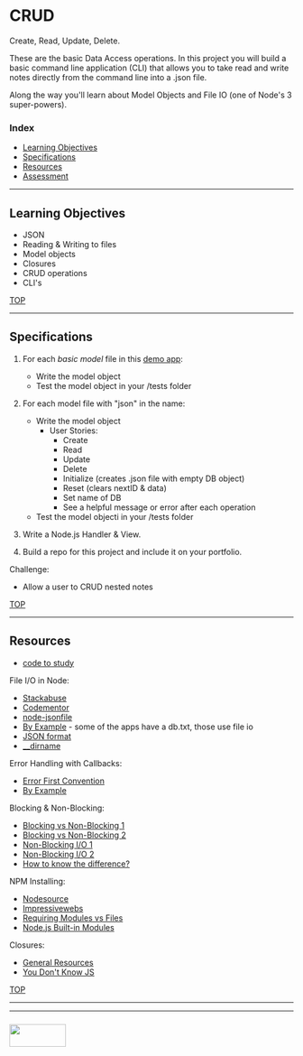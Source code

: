 # CRUD

Create, Read, Update, Delete.

These are the basic Data Access operations.  In this project you will build a basic command line application (CLI) that allows you to take read and write notes directly from the command line into a .json file.

Along the way you'll learn about Model Objects and File IO (one of Node's 3 super-powers).

### Index
* [Learning Objectives](#learning-objectives)
* [Specifications](#specifications)
* [Resources](#resources)
* [Assessment](#assessment)

---

## Learning Objectives

* JSON
* Reading & Writing to files
* Model objects
* Closures
* CRUD operations
* CLI's

[TOP](#index)

---

## Specifications


1. For each _basic model_ file in this [demo app](https://github.com/elewa-academy/Modular-Design/tree/master/docs_src/1-crud/crud-app):
    * Write the model object
    * Test the model object in your /tests folder

2. For each model file with "json" in the name:
    * Write the model object
      * User Stories:
        * Create
        * Read
        * Update
        * Delete
        * Initialize (creates .json file with empty DB object)
        * Reset (clears nextID & data)
        * Set name of DB
        * See a helpful message or error after each operation
    * Test the model objecti in your /tests folder
3. Write a Node.js Handler & View.  
4. Build a repo for this project and include it on your portfolio.


Challenge:
* Allow a user to CRUD nested notes



[TOP](#index)

---

## Resources

* [code to study](https://github.com/elewa-academy/APIs/tree/master)

File I/O in Node:
* [Stackabuse](http://stackabuse.com/reading-and-writing-json-files-with-node-js/)
* [Codementor](https://www.codementor.io/codementorteam/how-to-use-json-files-in-node-js-85hndqt32)
* [node-jsonfile](https://github.com/jprichardson/node-jsonfile)
* [By Example](https://github.com/elewa-academy/Modular-Design/) - some of the apps have a db.txt, those use file io
* [JSON format](https://www.w3schools.com/js/js_json_intro.asp)
* [\_\_dirname](https://jaketrent.com/post/paths-in-node/)

Error Handling with Callbacks:
* [Error First Convention](http://fredkschott.com/post/2014/03/understanding-error-first-callbacks-in-node-js/)
* [By Example](https://github.com/elewa-academy/General-Resources/tree/master/code-to-study/progressive-callbacks)

Blocking & Non-Blocking:
* [Blocking vs Non-Blocking 1](https://bytearcher.com/articles/blocking-vs-non-blocking-in-node.js/)
* [Blocking vs Non-Blocking 2](http://www.programmr.com/blogs/difference-between-asynchronous-and-non-blocking)
* [Non-Blocking I/O 1](https://www.codementor.io/theresamostert/understanding-non-blocking-i-o-in-javascript-cvmg1hp6l)
* [Non-Blocking I/O 2](http://sebastianmetzger.com/handle-asynchronous-non-blocking-io-in-javascript/)
* [How to know the difference?](https://softwareengineering.stackexchange.com/questions/202047/what-determines-which-javascript-functions-are-blocking-vs-non-blocking)

NPM Installing:
* [Nodesource](https://nodesource.com/blog/an-absolute-beginners-guide-to-using-npm/)
* [Impressivewebs](https://www.impressivewebs.com/npm-for-beginners-a-guide-for-front-end-developers/)
* [Requiring Modules vs Files](https://medium.freecodecamp.org/requiring-modules-in-node-js-everything-you-need-to-know-e7fbd119be8)
* [Node.js Built-in Modules](https://www.w3schools.com/nodejs/ref_modules.asp)

Closures:
* [General Resources](https://elewa-academy.github.io/General-Resources/javascript/closures.html)
* [You Don't Know JS](https://github.com/getify/You-Dont-Know-JS/tree/master/scope%20%26%20closures)


[TOP](#index)

___
___
### <a href="http://elewa.education/blog" target="_blank"><img src="https://user-images.githubusercontent.com/18554853/34921062-506450ae-f97d-11e7-875f-6feeb26ad72d.png" width="100" height="40"/></a>

